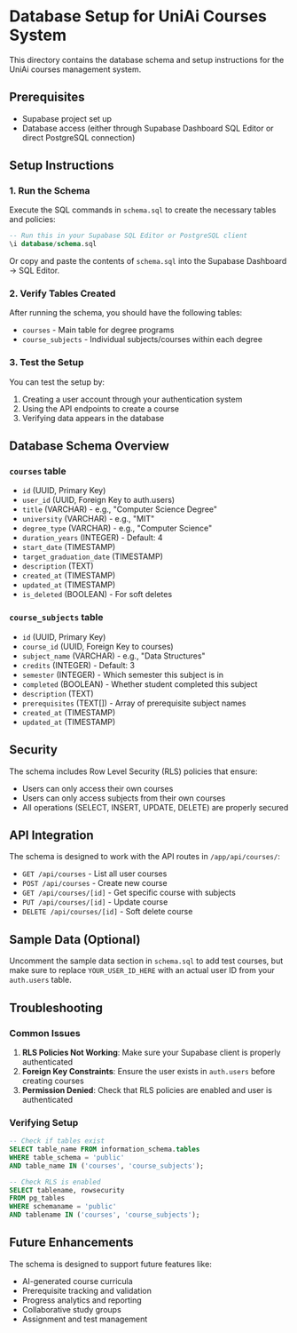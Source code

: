 # Database Setup for UniAi Courses System

This directory contains the database schema and setup instructions for the UniAi courses management system.

## Prerequisites

- Supabase project set up
- Database access (either through Supabase Dashboard SQL Editor or direct PostgreSQL connection)

## Setup Instructions

### 1. Run the Schema

Execute the SQL commands in `schema.sql` to create the necessary tables and policies:

```sql
-- Run this in your Supabase SQL Editor or PostgreSQL client
\i database/schema.sql
```

Or copy and paste the contents of `schema.sql` into the Supabase Dashboard → SQL Editor.

### 2. Verify Tables Created

After running the schema, you should have the following tables:

- `courses` - Main table for degree programs
- `course_subjects` - Individual subjects/courses within each degree

### 3. Test the Setup

You can test the setup by:

1. Creating a user account through your authentication system
2. Using the API endpoints to create a course
3. Verifying data appears in the database

## Database Schema Overview

### `courses` table
- `id` (UUID, Primary Key)
- `user_id` (UUID, Foreign Key to auth.users)
- `title` (VARCHAR) - e.g., "Computer Science Degree"
- `university` (VARCHAR) - e.g., "MIT"
- `degree_type` (VARCHAR) - e.g., "Computer Science"
- `duration_years` (INTEGER) - Default: 4
- `start_date` (TIMESTAMP)
- `target_graduation_date` (TIMESTAMP)
- `description` (TEXT)
- `created_at` (TIMESTAMP)
- `updated_at` (TIMESTAMP)
- `is_deleted` (BOOLEAN) - For soft deletes

### `course_subjects` table
- `id` (UUID, Primary Key)
- `course_id` (UUID, Foreign Key to courses)
- `subject_name` (VARCHAR) - e.g., "Data Structures"
- `credits` (INTEGER) - Default: 3
- `semester` (INTEGER) - Which semester this subject is in
- `completed` (BOOLEAN) - Whether student completed this subject
- `description` (TEXT)
- `prerequisites` (TEXT[]) - Array of prerequisite subject names
- `created_at` (TIMESTAMP)
- `updated_at` (TIMESTAMP)

## Security

The schema includes Row Level Security (RLS) policies that ensure:

- Users can only access their own courses
- Users can only access subjects from their own courses
- All operations (SELECT, INSERT, UPDATE, DELETE) are properly secured

## API Integration

The schema is designed to work with the API routes in `/app/api/courses/`:

- `GET /api/courses` - List all user courses
- `POST /api/courses` - Create new course
- `GET /api/courses/[id]` - Get specific course with subjects
- `PUT /api/courses/[id]` - Update course
- `DELETE /api/courses/[id]` - Soft delete course

## Sample Data (Optional)

Uncomment the sample data section in `schema.sql` to add test courses, but make sure to replace `YOUR_USER_ID_HERE` with an actual user ID from your `auth.users` table.

## Troubleshooting

### Common Issues

1. **RLS Policies Not Working**: Make sure your Supabase client is properly authenticated
2. **Foreign Key Constraints**: Ensure the user exists in `auth.users` before creating courses
3. **Permission Denied**: Check that RLS policies are enabled and user is authenticated

### Verifying Setup

```sql
-- Check if tables exist
SELECT table_name FROM information_schema.tables 
WHERE table_schema = 'public' 
AND table_name IN ('courses', 'course_subjects');

-- Check RLS is enabled
SELECT tablename, rowsecurity 
FROM pg_tables 
WHERE schemaname = 'public' 
AND tablename IN ('courses', 'course_subjects');
```

## Future Enhancements

The schema is designed to support future features like:

- AI-generated course curricula
- Prerequisite tracking and validation
- Progress analytics and reporting
- Collaborative study groups
- Assignment and test management 
